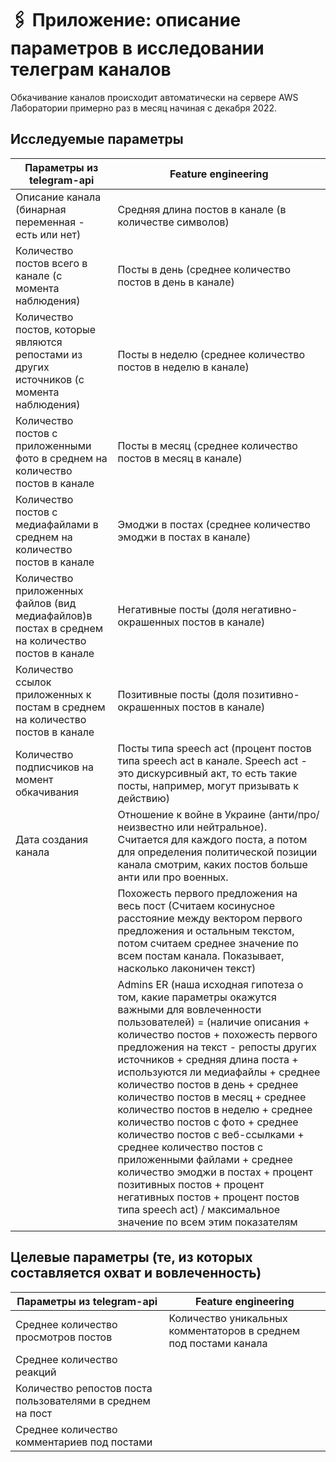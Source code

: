 # 🖇 Приложение: описание параметров в исследовании телеграм каналов

Обкачивание каналов происходит автоматически на сервере AWS Лаборатории примерно раз в месяц начиная с декабря 2022.

## Исследуемые параметры

| Параметры из telegram-api | Feature engineering |
| --- | --- |
| Описание канала (бинарная переменная - есть или нет) | Средняя длина постов в канале (в количестве символов) |
| Количество постов всего в канале (с момента наблюдения) | Посты в день (среднее количество постов в день в канале) |
| Количество постов, которые являются репостами из других источников (с момента наблюдения) | Посты в неделю (среднее количество постов в неделю в канале) |
| Количество постов с приложенными фото в среднем на количество постов в канале | Посты в месяц (среднее количество постов в месяц в канале) |
| Количество постов с медиафайлами в среднем на количество постов в канале | Эмоджи в постах (среднее количество эмоджи в постах в канале) |
| Количество приложенных файлов (вид медиафайлов)в постах в среднем на количество постов в канале | Негативные посты (доля негативно-окрашенных постов в канале) |
| Количество ссылок приложенных к постам в среднем на количество постов в канале | Позитивные посты (доля позитивно-окрашенных постов в канале) |
| Количество подписчиков на момент обкачивания | Посты типа speech act (процент постов типа speech act в канале. Speech act - это дискурсивный акт, то есть такие посты, например, могут призывать к действию) |
| Дата создания канала | Отношение к войне в Украине (анти/про/неизвестно или нейтральное). Считается для каждого поста, а потом для определения политической позиции канала смотрим, каких постов больше анти или про военных.  |
|  | Похожесть первого предложения на весь пост (Считаем косинусное расстояние между вектором первого предложения и остальным текстом, потом считаем среднее значение по всем постам канала. Показывает, насколько лаконичен текст) |
|  | Admins ER (наша исходная гипотеза о том, какие параметры окажутся важными для вовлеченности пользователей) = (наличие описания + количество постов + похожесть первого предложения на текст - репосты других источников + средняя длина поста + используются ли медиафайлы + среднее количество постов в день + среднее количество постов в месяц + среднее количество постов в неделю + среднее количество постов с фото + среднее количество постов с веб-ссылками + среднее количество постов с приложенными файлами + среднее количество эмоджи в постах + процент позитивных постов + процент негативных постов + процент постов типа speech act) / максимальное значение по всем этим показателям  |

## Целевые параметры (те, из которых составляется охват и вовлеченность)

| Параметры из telegram-api | Feature engineering |
| --- | --- |
| Среднее количество просмотров постов | Количество уникальных комментаторов в среднем под постами канала |
| Среднее количество реакций |  |
| Количество репостов поста пользователями в среднем на пост |  |
| Среднее количество комментариев под постами |  |
